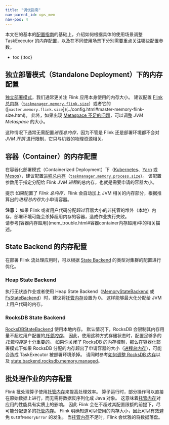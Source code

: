```yaml
---
title: "调优指南"
nav-parent_id: ops_mem
nav-pos: 4
---
```

<!--
Licensed to the Apache Software Foundation (ASF) under one
or more contributor license agreements.  See the NOTICE file
distributed with this work for additional information
regarding copyright ownership.  The ASF licenses this file
to you under the Apache License, Version 2.0 (the
"License"); you may not use this file except in compliance
with the License.  You may obtain a copy of the License at

  http://www.apache.org/licenses/LICENSE-2.0

Unless required by applicable law or agreed to in writing,
software distributed under the License is distributed on an
"AS IS" BASIS, WITHOUT WARRANTIES OR CONDITIONS OF ANY
KIND, either express or implied.  See the License for the
specific language governing permissions and limitations
under the License.
-->

本文在的基本的[配置指南](mem_setup.html)的基础上，介绍如何根据具体的使用场景调整 TaskExecutor 的内存配置，以及在不同使用场景下分别需要重点关注哪些配置参数。

* toc
{:toc}

## 独立部署模式（Standalone Deployment）下的内存配置

[独立部署模式](../deployment/cluster_setup.html)，我们通常更关注 Flink 应用本身使用的内存大小。
建议配置 [Flink 总内存](mem_setup.html#配置总内存)（[`taskmanager.memory.flink.size`](../config.html#taskmanager-memory-flink-size)）或者它的([`master.memory.flink.size`])(../config.html#master-memory-flink-size.html)。
此外，如果出现 [Metaspace 不足的问题](mem_trouble.html#outofmemoryerror-metaspace)，可以调整 *JVM Metaspace* 的大小。

这种情况下通常无需配置*进程总内存*，因为不管是 Flink 还是部署环境都不会对 *JVM 开销* 进行限制，它只与机器的物理资源相关。

## 容器（Container）的内存配置

在容器化部署模式（Containerized Deployment）下（[Kubernetes](../deployment/kubernetes.html)、[Yarn](../deployment/yarn_setup.html) 或 [Mesos](../deployment/mesos.html)），建议配置[进程总内存](mem_setup.html#配置总内存)（[`taskmanager.memory.process.size`](../config.html#taskmanager-memory-process-size)）。
该配置参数用于指定分配给 Flink *JVM 进程*的总内存，也就是需要申请的容器大小。

<span class="label label-info">提示</span> 如果配置了 *Flink 总内存*，Flink 会自动加上 JVM 相关的内存部分，根据推算出的*进程总内存*大小申请容器。

<div class="alert alert-warning">
  <strong>注意：</strong> 如果 Flink 或者用户代码分配超过容器大小的非托管的堆外（本地）内存，部署环境可能会杀掉超用内存的容器，造成作业执行失败。
</div>
请参考[容器内存超用](mem_trouble.html#容器container内存超用)中的相关描述。

## State Backend 的内存配置

在部署 Flink 流处理应用时，可以根据 [State Backend](../state/state_backends.html) 的类型对集群的配置进行优化。

### Heap State Backend

执行无状态作业或者使用 Heap State Backend（[MemoryStateBackend](../state/state_backends.html#memorystatebackend)
或 [FsStateBackend](../state/state_backends.html#fsstatebackend)）时，建议将[托管内存](mem_setup.html#托管内存)设置为 0。
这样能够最大化分配给 JVM 上用户代码的内存。

### RocksDB State Backend

[RocksDBStateBackend](../state/state_backends.html#rocksdbstatebackend) 使用本地内存。
默认情况下，RocksDB 会限制其内存用量不超过用户配置的[*托管内存*](mem_setup.html#托管内存)。
因此，使用这种方式存储状态时，配置足够多的*托管内存*是十分重要的。
如果你关闭了 RocksDB 的内存控制，那么在容器化部署模式下如果 RocksDB 分配的内存超出了申请容器的大小（[进程总内存](mem_setup.html#配置总内存)），可能会造成 TaskExecutor 被部署环境杀掉。
请同时参考[如何调整 RocksDB 内存](../state/large_state_tuning.html#tuning-rocksdb-memory)以及 [state.backend.rocksdb.memory.managed](../config.html#state-backend-rocksdb-memory-managed)。

## 批处理作业的内存配置

Flink 批处理算子使用[托管内存](../memory/mem_setup.html#托管内存)来提高处理效率。
算子运行时，部分操作可以直接在原始数据上进行，而无需将数据反序列化成 Java 对象。
这意味着[托管内存](../memory/mem_setup.html#托管内存)对应用的性能具有实质上的影响。
因此 Flink 会在不超过其配置限额的前提下，尽可能分配更多的[托管内存](../memory/mem_setup.html#托管内存)。
Flink 明确知道可以使用的内存大小，因此可以有效避免 `OutOfMemoryError` 的发生。
当[托管内存](../memory/mem_setup.html#托管内存)不足时，Flink 会优雅的将数据落盘。
